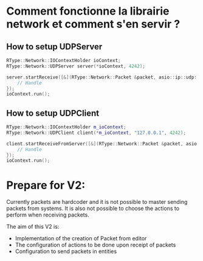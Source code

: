 # Comment fonctionne la librairie network et comment s'en servir ?

## How to setup UDPServer
```C++
RType::Network::IOContextHolder ioContext;
RType::Network::UDPServer server(*ioContext, 4242);

server.startReceive([&](RType::Network::Packet &packet, asio::ip::udp::endpoint &endpoint) {
    // Handle
});
ioContext.run();
```

## How to setup UDPClient
```C++
RType::Network::IOContextHolder m_ioContext;
RType::Network::UDPClient client(*m_ioContext, "127.0.0.1", 4242);

client.startReceiveFromServer([&](RType::Network::Packet &packet, asio::ip::udp::endpoint &endpoint) {
    // Handle
});
ioContext.run();
```

# Prepare for V2:
Currently packets are hardcoder and it is not possible to master sending packets from systems. It is also not possible to choose the actions to perform when receiving packets.

The aim of this V2 is:
- Implementation of the creation of Packet from editor
- The configuration of actions to be done upon receipt of packets
- Configuration to send packets in entities